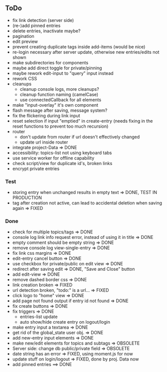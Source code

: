 ## ToDo

* fix link detection (server side)
* (re-)add pinned entries
* delete entries, inactivate maybe?
* pagination
* edit preview
* prevent creating duplicate tags inside add-items (would be nice)
* re-login necessary after server update,
  otherwise new entries/edits not shown
* make subdirectories for components
* maybe add direct toggle for private/pinning
* maybe rework edit-input to "query" input instead
* rework CSS
* cleanups
  - cleanup console logs, more cleanups?
  - cleanup function naming (camelCase)
  - use connectedCallback for all elements
* make "input-overlay" it's own component
* flash message after saving, message system?
* fix the flickering during link input
* reset selection if input "emptied" in create-entry
  (needs fixing in the reset functions to prevent too much recursion)
* router
  - don't update from router if url doesn't effectively changed
  - update url inside router
* integrate project-Data => DONE
* accessibility: topics-list not using keyboard tabs
* use service worker for offline capability
* check script/view for duplicate id's, broken links
* encrypt private entries

### Test

* storing entry when unchanged results in empty text => DONE, TEST IN PRODUCTION
* tag after creation not active, can lead to accidental deletion
  when saving again => FIXED

### Done

* check for multiple topics/tags => DONE
* console log link info request error, instead of using it in title => DONE
* empty comment should be empty string => DONE
* remove console log view-single-entry => DONE
* fix link css margins => DONE
* edit-entry cancel button => DONE
* use checkbox for private/public on edit view => DONE
* redirect after saving edit => DONE, "Save and Close" button
* add edit-view => DONE
* remove dashed border css => DONE
* link creation broken => FIXED
* url detection broken, "todo:" is a url... => FIXED
* click logo to "home" view => DONE
* add page not found output if entry id not found => DONE
* fix create buttons => DONE
* fix triggers => DONE
  - entries-list update
  - auto show/hide create entry on logout/login
* make entry input a textarea => DONE
* get rid of the global_state user obj. => DONE
* add new-entry input elements => DONE
* make new/edit elements for topics and subtags => OBSOLETE
* Server side: change db public/private field => OBSOLETE
* date string has an error => FIXED, using moment.js for now
* update stuff on login/logout => FIXED, done by proj. Data now
* add pinned entries ==> DONE
